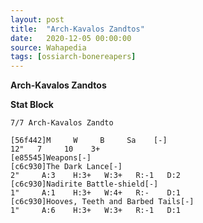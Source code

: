 ```yaml
---
layout: post
title:  "Arch-Kavalos Zandtos"
date:   2020-12-05 00:00:00
source: Wahapedia
tags: [ossiarch-bonereapers]
---
```


**Arch-Kavalos Zandtos**

**Stat Block**
```
7/7 Arch-Kavalos Zandto
```

```
[56f442]M     W     B     Sa    [-]
12"   7     10    3+    
[e85545]Weapons[-]
[c6c930]The Dark Lance[-]
2"     A:3    H:3+   W:3+   R:-1   D:2   
[c6c930]Nadirite Battle-shield[-]
1"     A:1    H:3+   W:4+   R:-    D:1   
[c6c930]Hooves, Teeth and Barbed Tails[-]
1"     A:6    H:3+   W:3+   R:-1   D:1   
```
    